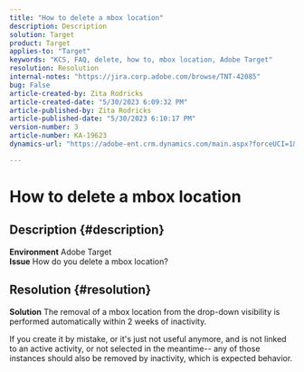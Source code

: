 ```yaml
---
title: "How to delete a mbox location"
description: Description
solution: Target
product: Target
applies-to: "Target"
keywords: "KCS, FAQ, delete, how to, mbox location, Adobe Target"
resolution: Resolution
internal-notes: "https://jira.corp.adobe.com/browse/TNT-42085"
bug: False
article-created-by: Zita Rodricks
article-created-date: "5/30/2023 6:09:32 PM"
article-published-by: Zita Rodricks
article-published-date: "5/30/2023 6:10:17 PM"
version-number: 3
article-number: KA-19623
dynamics-url: "https://adobe-ent.crm.dynamics.com/main.aspx?forceUCI=1&pagetype=entityrecord&etn=knowledgearticle&id=d9045f1c-15ff-ed11-8f6e-6045bd006b25"

---
```

# How to delete a mbox location

## Description {#description}

<b>Environment</b>
Adobe Target<br><b>Issue</b>
How do you delete a mbox location?

## Resolution {#resolution}


<b>Solution</b>
The removal of a mbox location from the drop-down visibility is performed automatically within 2 weeks of inactivity.

If you create it by mistake, or it's just not useful anymore, and is not linked to an active activity, or not selected in the meantime-- any of those instances should also be removed by inactivity, which is expected behavior.
